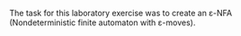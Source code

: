 The task for this laboratory exercise was to create an ε-NFA (Nondeterministic finite automaton with ε-moves).
